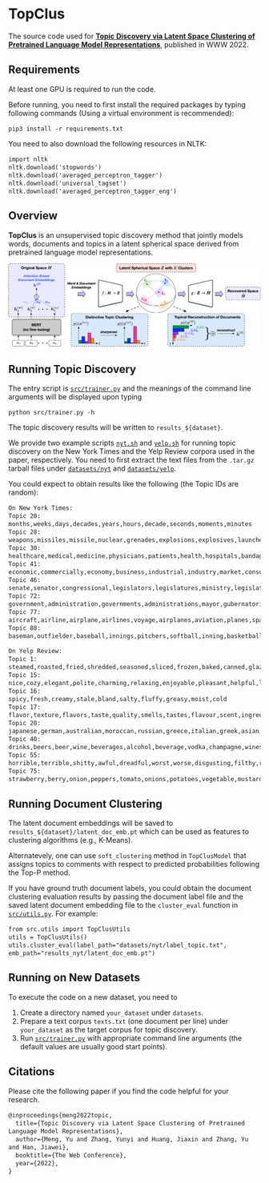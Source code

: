 # TopClus

The source code used for [**Topic Discovery via Latent Space Clustering of Pretrained Language Model Representations**](https://arxiv.org/abs/2202.04582), published in WWW 2022.

## Requirements

At least one GPU is required to run the code.

Before running, you need to first install the required packages by typing following commands (Using a virtual environment is recommended):

```
pip3 install -r requirements.txt
```

You need to also download the following resources in NLTK:
```
import nltk
nltk.download('stopwords')
nltk.download('averaged_perceptron_tagger')
nltk.download('universal_tagset')
nltk.download('averaged_perceptron_tagger_eng')
```

## Overview

**TopClus** is an unsupervised topic discovery method that jointly models words, documents and topics in a latent spherical space derived from pretrained language model representations.

<img src="./TopClus.png" width="1000px"></img>

## Running Topic Discovery

The entry script is [`src/trainer.py`](src/trainer.py) and the meanings of the command line arguments will be displayed upon typing
```
python src/trainer.py -h
```
The topic discovery results will be written to `results_${dataset}`.

We provide two example scripts [`nyt.sh`](nyt.sh) and [`yelp.sh`](yelp.sh) for running topic discovery on the New York Times and the Yelp Review corpora used in the paper, respectively. You need to first extract the text files from the `.tar.gz` tarball files under [`datasets/nyt`](datasets/nyt) and [`datasets/yelp`](datasets/yelp).

You could expect to obtain results like the following (the Topic IDs are random):
```
On New York Times:
Topic 20: months,weeks,days,decades,years,hours,decade,seconds,moments,minutes
Topic 28: weapons,missiles,missile,nuclear,grenades,explosions,explosives,launcher,bombs,bombing
Topic 30: healthcare,medical,medicine,physicians,patients,health,hospitals,bandages,medication,physician
Topic 41: economic,commercially,economy,business,industrial,industry,market,consumer,trade,commerce
Topic 46: senate,senator,congressional,legislators,legislatures,ministry,legislature,minister,ministerial,parliament
Topic 72: government,administration,governments,administrations,mayor,gubernatorial,mayoral,mayors,public,governor
Topic 77: aircraft,airline,airplane,airlines,voyage,airplanes,aviation,planes,spacecraft,flights
Topic 88: baseman,outfielder,baseball,innings,pitchers,softball,inning,basketball,shortstop,pitcher
```
```
On Yelp Review:
Topic 1: steamed,roasted,fried,shredded,seasoned,sliced,frozen,baked,canned,glazed
Topic 15: nice,cozy,elegant,polite,charming,relaxing,enjoyable,pleasant,helpful,luxurious
Topic 16: spicy,fresh,creamy,stale,bland,salty,fluffy,greasy,moist,cold
Topic 17: flavor,texture,flavors,taste,quality,smells,tastes,flavour,scent,ingredients
Topic 20: japanese,german,australian,moroccan,russian,greece,italian,greek,asian,
Topic 40: drinks,beers,beer,wine,beverages,alcohol,beverage,vodka,champagne,wines
Topic 55: horrible,terrible,shitty,awful,dreadful,worst,worse,disgusting,filthy,rotten
Topic 75: strawberry,berry,onion,peppers,tomato,onions,potatoes,vegetable,mustard,garlic
```

## Running Document Clustering

The latent document embeddings will be saved to `results_${dataset}/latent_doc_emb.pt` which can be used as features to clustering algorithms (e.g., K-Means).

Alternatevely, one can use `soft_clustering` method in `TopClusModel` that assigns topics to comments with respect to predicted probabilities following the Top-P method. 

If you have ground truth document labels, you could obtain the document clustering evaluation results by passing the document label file and the saved latent document embedding file to the `cluster_eval` function in [`src/utils.py`](src/utils.py). For example:
```
from src.utils import TopClusUtils
utils = TopClusUtils()
utils.cluster_eval(label_path="datasets/nyt/label_topic.txt", emb_path="results_nyt/latent_doc_emb.pt")
```

## Running on New Datasets
To execute the code on a new dataset, you need to 

1. Create a directory named ```your_dataset``` under ```datasets```.
2. Prepare a text corpus ```texts.txt``` (one document per line) under ```your_dataset``` as the target corpus for topic discovery.
3. Run [`src/trainer.py`](src/trainer.py) with appropriate command line arguments (the default values are usually good start points).

## Citations

Please cite the following paper if you find the code helpful for your research.
```
@inproceedings{meng2022topic,
  title={Topic Discovery via Latent Space Clustering of Pretrained Language Model Representations},
  author={Meng, Yu and Zhang, Yunyi and Huang, Jiaxin and Zhang, Yu and Han, Jiawei},
  booktitle={The Web Conference},
  year={2022},
}
```
